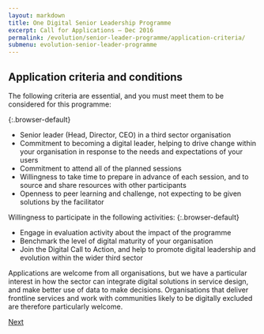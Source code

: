 ```yaml
---
layout: markdown
title: One Digital Senior Leadership Programme
excerpt: Call for Applications – Dec 2016
permalink: /evolution/senior-leader-programme/application-criteria/
submenu: evolution-senior-leader-programme
---
```


## Application criteria and conditions

The following criteria are essential, and you must meet them to be considered for this programme:

{:.browser-default}
*	Senior leader (Head, Director, CEO) in a third sector organisation
*	Commitment to becoming a digital leader, helping to drive change within your organisation in response to the needs and expectations of your users
*	Commitment to attend all of the planned sessions
*	Willingness to take time to prepare in advance of each session, and to source and share resources with other participants 
*	Openness to peer learning and challenge, not expecting to be given solutions by the facilitator 

Willingness to participate in the following activities:
{:.browser-default}
* Engage in evaluation activity about the impact of the programme 
* Benchmark the level of digital maturity of your organisation 
* Join the Digital Call to Action, and help to promote digital leadership and evolution within the wider third sector

Applications are welcome from all organisations, but we have a particular interest in how the sector can integrate digital solutions in service design, and make better use of data to make decisions. Organisations that deliver frontline services and work with communities likely to be digitally excluded are therefore particularly welcome. 

<div class="section headingless">
    <a href="evolution/senior-leader-programme/apply-now/" class="btn right">
        <i class="fa fa-pull-right fa-chevron-right"></i>
        Next
    </a>
</div>
